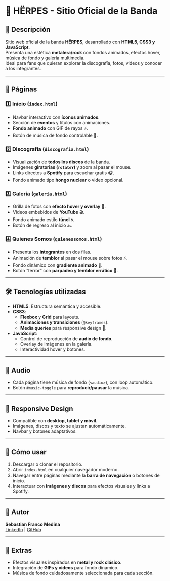 # 🎸 HËRPES - Sitio Oficial de la Banda

## 🌟 Descripción
Sitio web oficial de la banda **HËRPES**, desarrollado con **HTML5, CSS3 y JavaScript**.  
Presenta una estética **metalera/rock** con fondos animados, efectos hover, música de fondo y galería multimedia.  
Ideal para fans que quieran explorar la discografía, fotos, videos y conocer a los integrantes.  

---

## 📄 Páginas

### 1️⃣ Inicio (`index.html`)
- Navbar interactivo con **íconos animados**.
- Sección de **eventos** y títulos con animaciones.
- **Fondo animado** con GIF de rayos ⚡.
- Botón de música de fondo controlable 🎵.

### 2️⃣ Discografía (`discografia.html`)
- Visualización de **todos los discos** de la banda.
- Imágenes **giratorias (`rotateY`)** y zoom al pasar el mouse.
- Links directos a **Spotify** para escuchar gratis 🎧.
- Fondo animado tipo **hongo nuclear** o video opcional.

### 3️⃣ Galería (`galeria.html`)
- Grilla de fotos con **efecto hover y overlay** 📸.
- Videos embebidos de **YouTube** 🎬.
- Fondo animado estilo **túnel** 🌀.
- Botón de regreso al inicio 🔙.

### 4️⃣ Quienes Somos (`quienessomos.html`)
- Presenta los **integrantes** en dos filas.
- Animación de **temblor** al pasar el mouse sobre fotos ⚡.
- Fondo dinámico con **gradiente animado** 🌈.
- Botón “terror” con **parpadeo y temblor errático** 👻.

---

## 🛠 Tecnologías utilizadas
- **HTML5**: Estructura semántica y accesible.
- **CSS3**: 
  - **Flexbox** y **Grid** para layouts.
  - **Animaciones y transiciones** (`@keyframes`).
  - **Media queries** para responsive design 📱.
- **JavaScript**:
  - Control de reproducción de **audio de fondo**.
  - Overlay de imágenes en la galería.
  - Interactividad hover y botones.

---

## 🎵 Audio
- Cada página tiene música de fondo (`<audio>`), con loop automático.
- Botón `#music-toggle` para **reproducir/pausar** la música.

---

## 📱 Responsive Design
- Compatible con **desktop, tablet y móvil**.
- Imágenes, discos y texto se ajustan automáticamente.
- Navbar y botones adaptativos.

---

## 🚀 Cómo usar
1. Descargar o clonar el repositorio.
2. Abrir `index.html` en cualquier navegador moderno.
3. Navegar entre páginas mediante la **barra de navegación** o botones de inicio.
4. Interactuar con **imágenes y discos** para efectos visuales y links a Spotify.

---

## 👤 Autor
**Sebastian Franco Medina**  
[LinkedIn](https://www.linkedin.com/in/sebastianfmedina/) | [GitHub](https://github.com/sebastianfmedina)  

---

## 🔗 Extras
- Efectos visuales inspirados en **metal y rock clásico**.
- Integración de **GIFs y videos** para fondo dinámico.
- Música de fondo cuidadosamente seleccionada para cada sección.

